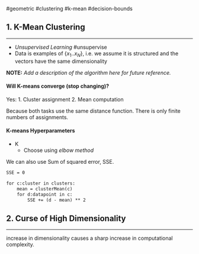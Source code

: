 #geometric #clustering #k-mean #decision-bounds

## 1. K-Mean Clustering
---
- *Unsupervised Learning* #unsupervise 
- Data is examples of $\{x_1 .. x_N\}$, i.e. we assume it is structured and the vectors have the same dimensionality

**NOTE:** *Add a description of the algorithm here for future reference.*

#### Will K-means converge (stop changing)?
Yes:
	1. Cluster assignment
	2. Mean computation

Because both tasks use the same distance function. There is only finite numbers of assignments.

#### K-means Hyperparameters
- K
	- Choose using *elbow method*

We can also use Sum of squared error, SSE.

```txt
SSE = 0

for c:cluster in clusters:
	mean = clusterMean(c)
	for d:datapoint in c:
		SSE += (d - mean) ** 2
```


## 2. Curse of High Dimensionality
---
increase in dimensionality causes a sharp increase in computational complexity.